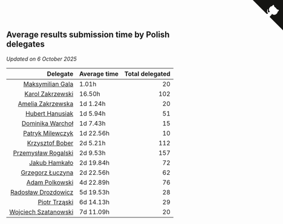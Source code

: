 ## Average results submission time by Polish delegates

*Updated on  6 October 2025*

| Delegate | Average time | Total delegated |
| ---: | :--- | ---: |
| [Maksymilian Gala](https://www.worldcubeassociation.org/persons/2022GALA01) | 1.01h | 20 |
| [Karol Zakrzewski](https://www.worldcubeassociation.org/persons/2014ZAKR01) | 16.50h | 102 |
| [Amelia Zakrzewska](https://www.worldcubeassociation.org/persons/2012ZAKR01) | 1d 1.24h | 20 |
| [Hubert Hanusiak](https://www.worldcubeassociation.org/persons/2013HANU01) | 1d 5.94h | 51 |
| [Dominika Warchoł](https://www.worldcubeassociation.org/persons/2021WARC01) | 1d 7.43h | 15 |
| [Patryk Milewczyk](https://www.worldcubeassociation.org/persons/2014MILE01) | 1d 22.56h | 10 |
| [Krzysztof Bober](https://www.worldcubeassociation.org/persons/2013BOBE01) | 2d 5.21h | 112 |
| [Przemysław Rogalski](https://www.worldcubeassociation.org/persons/2013ROGA02) | 2d 9.53h | 157 |
| [Jakub Hamkało](https://www.worldcubeassociation.org/persons/2018HAMK01) | 2d 19.84h | 72 |
| [Grzegorz Łuczyna](https://www.worldcubeassociation.org/persons/2005LUCZ01) | 2d 22.56h | 62 |
| [Adam Polkowski](https://www.worldcubeassociation.org/persons/2007POLK01) | 4d 22.89h | 76 |
| [Radosław Drozdowicz](https://www.worldcubeassociation.org/persons/2012DROZ02) | 5d 19.53h | 28 |
| [Piotr Trząski](https://www.worldcubeassociation.org/persons/2012TRZA01) | 6d 14.13h | 29 |
| [Wojciech Szatanowski](https://www.worldcubeassociation.org/persons/2011SZAT01) | 7d 11.09h | 20 |


<a href="https://github.com/maxidragon/wca_statistics_pl" class="github-corner" aria-label="View source on Github"><svg width="80" height="80" viewBox="0 0 250 250" style="fill:#151513; color:#fff; position: absolute; top: 0; border: 0; right: 0;" aria-hidden="true"><path d="M0,0 L115,115 L130,115 L142,142 L250,250 L250,0 Z"></path><path d="M128.3,109.0 C113.8,99.7 119.0,89.6 119.0,89.6 C122.0,82.7 120.5,78.6 120.5,78.6 C119.2,72.0 123.4,76.3 123.4,76.3 C127.3,80.9 125.5,87.3 125.5,87.3 C122.9,97.6 130.6,101.9 134.4,103.2" fill="currentColor" style="transform-origin: 130px 106px;" class="octo-arm"></path><path d="M115.0,115.0 C114.9,115.1 118.7,116.5 119.8,115.4 L133.7,101.6 C136.9,99.2 139.9,98.4 142.2,98.6 C133.8,88.0 127.5,74.4 143.8,58.0 C148.5,53.4 154.0,51.2 159.7,51.0 C160.3,49.4 163.2,43.6 171.4,40.1 C171.4,40.1 176.1,42.5 178.8,56.2 C183.1,58.6 187.2,61.8 190.9,65.4 C194.5,69.0 197.7,73.2 200.1,77.6 C213.8,80.2 216.3,84.9 216.3,84.9 C212.7,93.1 206.9,96.0 205.4,96.6 C205.1,102.4 203.0,107.8 198.3,112.5 C181.9,128.9 168.3,122.5 157.7,114.1 C157.9,116.9 156.7,120.9 152.7,124.9 L141.0,136.5 C139.8,137.7 141.6,141.9 141.8,141.8 Z" fill="currentColor" class="octo-body"></path></svg></a><style>.github-corner:hover .octo-arm{animation:octocat-wave 560ms ease-in-out}@keyframes octocat-wave{0%,100%{transform:rotate(0)}20%,60%{transform:rotate(-25deg)}40%,80%{transform:rotate(10deg)}}@media (max-width:500px){.github-corner:hover .octo-arm{animation:none}.github-corner .octo-arm{animation:octocat-wave 560ms ease-in-out}}</style>

